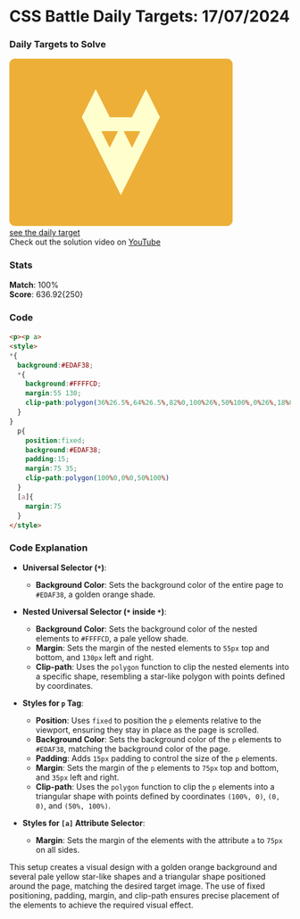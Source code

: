 # CSS Battle Daily Targets: 17/07/2024

### Daily Targets to Solve

![picture of daily target](./images/17.png)  
[see the daily target](https://cssbattle.dev/play/63uT8mAsvJRLBjA2dsct)  
Check out the solution video on [YouTube](https://www.youtube.com/watch?v=XGeBf1AiY1A)

### Stats

**Match**: 100%  
**Score**: 636.92{250}

### Code

```html
<p><p a>
<style>
*{
  background:#EDAF38;
  *{
    background:#FFFFCD;
    margin:55 130;
    clip-path:polygon(36%26.5%,64%26.5%,82%0,100%26%,50%100%,0%26%,18%0)
  }
}
  p{
    position:fixed;
    background:#EDAF38;
    padding:15;
    margin:75 35;
    clip-path:polygon(100%0,0%0,50%100%)
  }
  [a]{
    margin:75
  }
</style>
```

### Code Explanation

- **Universal Selector (`*`)**:
  - **Background Color**: Sets the background color of the entire page to `#EDAF38`, a golden orange shade.

- **Nested Universal Selector (`*` inside `*`)**:
  - **Background Color**: Sets the background color of the nested elements to `#FFFFCD`, a pale yellow shade.
  - **Margin**: Sets the margin of the nested elements to `55px` top and bottom, and `130px` left and right.
  - **Clip-path**: Uses the `polygon` function to clip the nested elements into a specific shape, resembling a star-like polygon with points defined by coordinates.

- **Styles for `p` Tag**:
  - **Position**: Uses `fixed` to position the `p` elements relative to the viewport, ensuring they stay in place as the page is scrolled.
  - **Background Color**: Sets the background color of the `p` elements to `#EDAF38`, matching the background color of the page.
  - **Padding**: Adds `15px` padding to control the size of the `p` elements.
  - **Margin**: Sets the margin of the `p` elements to `75px` top and bottom, and `35px` left and right.
  - **Clip-path**: Uses the `polygon` function to clip the `p` elements into a triangular shape with points defined by coordinates `(100%, 0)`, `(0, 0)`, and `(50%, 100%)`.

- **Styles for `[a]` Attribute Selector**:
  - **Margin**: Sets the margin of the elements with the attribute `a` to `75px` on all sides.

This setup creates a visual design with a golden orange background and several pale yellow star-like shapes and a triangular shape positioned around the page, matching the desired target image. The use of fixed positioning, padding, margin, and clip-path ensures precise placement of the elements to achieve the required visual effect.